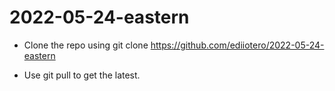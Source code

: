 # 2022-05-24-eastern

- Clone the repo using git clone https://github.com/ediiotero/2022-05-24-eastern

- Use git pull to get the latest.